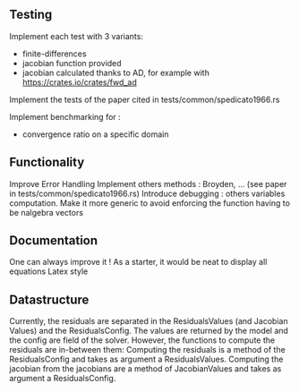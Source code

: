 ## Testing

Implement each test with 3 variants:
  - finite-differences
  - jacobian function provided
  - jacobian calculated thanks to AD, for example with https://crates.io/crates/fwd_ad

Implement the tests of the paper cited in tests/common/spedicato1966.rs

Implement benchmarking for :
  - convergence ratio on a specific domain


## Functionality

Improve Error Handling
Implement others methods : Broyden, ... (see paper in tests/common/spedicato1966.rs)
Introduce debugging : others variables computation.
Make it more generic to avoid enforcing the function having to be nalgebra vectors

## Documentation

One can always improve it !
As a starter, it would be neat to display all equations Latex style

## Datastructure

Currently, the residuals are separated in the ResidualsValues (and Jacobian Values)
and the ResidualsConfig.
The values are returned by the model and the config are field of the solver.
However, the functions to compute the residuals are in-between them:
Computing the residuals is a method of the ResidualsConfig and takes as argument a ResidualsValues.
Computing the jacobian from the jacobians are a method of JacobianValues and takes as argument a ResidualsConfig.

